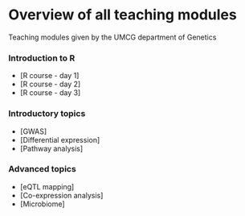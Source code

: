 # Overview of all teaching modules

Teaching modules given by the UMCG department of Genetics

### Introduction to R
* [R course - day 1]
* [R course - day 2]
* [R course - day 3]

### Introductory topics
* [GWAS]
* [Differential expression]
* [Pathway analysis]

### Advanced topics
* [eQTL mapping]
* [Co-expression analysis]
* [Microbiome]